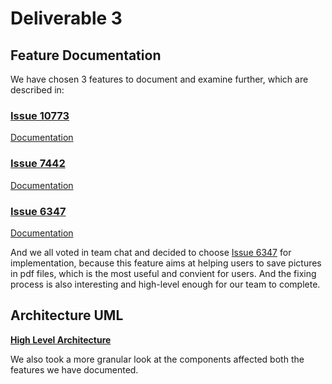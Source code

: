 # Deliverable 3

## Feature Documentation

We have chosen 3 features to document and examine further, which are described in:

### [Issue 10773](./10773.md)
[Documentation](https://github.com/CSCD01/team_22-project/blob/10773/doc/deliverable3/10773.md)

### [Issue 7442](./7442.md)
[Documentation](https://github.com/CSCD01/team_22-project/blob/7442/doc/deliverable3/7442.md)

### [Issue 6347](./6347.md)
[Documentation](https://github.com/CSCD01/team_22-project/blob/6347/doc/deliverable3/6347.md)

And we all voted in team chat and decided to choose [Issue 6347](https://github.com/mozilla/pdf.js/issues/6347) for implementation, because this feature aims at helping users to save pictures in pdf files, which is the most useful and convient for users. And the fixing process is also interesting and high-level enough for our team to complete.

## Architecture UML ##

[**High Level Architecture**](./architecture.md)

We also took a more granular look at the components affected both the features we have documented.
